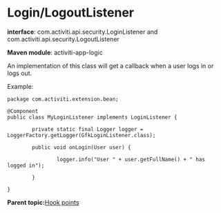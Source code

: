 # Login/LogoutListener

**interface**: com.activiti.api.security.LoginListener and com.activiti.api.security.LogoutListener

**Maven module**: activiti-app-logic

An implementation of this class will get a callback when a user logs in or logs out.

Example:

```
package com.activiti.extension.bean;

@Component
public class MyLoginListener implements LoginListener {

        private static final Logger logger = LoggerFactory.getLogger(GfkLoginListener.class);

        public void onLogin(User user) {

                logger.info("User " + user.getFullName() + " has logged in");

        }

}
```

**Parent topic:**[Hook points](../topics/hook_points.md)

